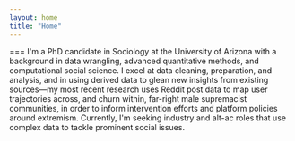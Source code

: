 ```yaml
---
layout: home
title: "Home"
---
```

===
I'm a PhD candidate in Sociology at the University of Arizona with a background in data wrangling, advanced quantitative methods, and computational social science. I excel at data cleaning, preparation, and analysis, and in using derived data to glean new insights from existing sources—my most recent research uses Reddit post data to map user trajectories across, and churn within, far-right male supremacist communities, in order to inform intervention efforts and platform policies around extremism. Currently, I'm seeking industry and alt-ac roles that use complex data to tackle prominent social issues. 


